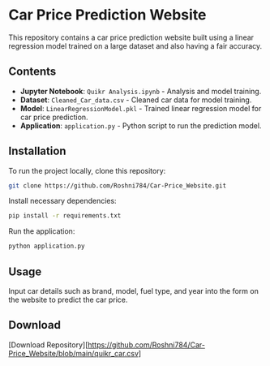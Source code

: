 
# Car Price Prediction Website

This repository contains a car price prediction website built using a linear regression model trained on a large dataset and also having a fair accuracy.

## Contents
- **Jupyter Notebook**: `Quikr Analysis.ipynb` - Analysis and model training.
- **Dataset**: `Cleaned_Car_data.csv` - Cleaned car data for model training.
- **Model**: `LinearRegressionModel.pkl` - Trained linear regression model for car price prediction.
- **Application**: `application.py` - Python script to run the prediction model.

## Installation
To run the project locally, clone this repository:
```bash
git clone https://github.com/Roshni784/Car-Price_Website.git
```

Install necessary dependencies:
```bash
pip install -r requirements.txt
```

Run the application:
```bash
python application.py
```

## Usage
Input car details such as brand, model, fuel type, and year into the form on the website to predict the car price.

## Download
[Download Repository][https://github.com/Roshni784/Car-Price_Website/blob/main/quikr_car.csv]
